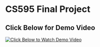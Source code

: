 # CS595 Final Project

## Click Below for Demo Video

[![Click Below to Watch Demo Video](https://img.youtube.com/vi/JnZ056Eh-To/maxresdefault.jpg)](https://youtu.be/JnZ056Eh-To)

